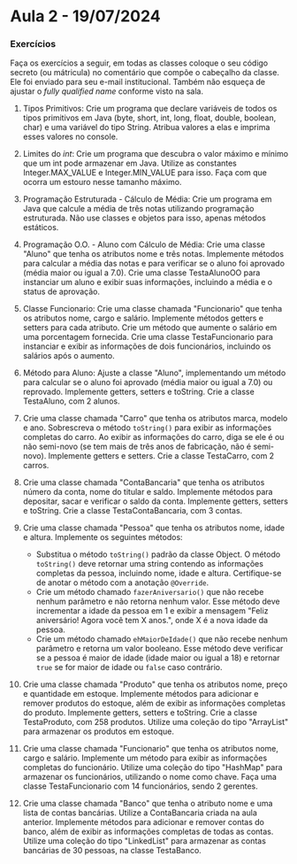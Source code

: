 # Aula 2 - 19/07/2024

### Exercícios

Faça os exercícios a seguir, em todas as classes coloque o seu código secreto (ou mátricula) no comentário que compõe o cabeçalho da classe. Ele foi enviado para seu e-mail institucional. Também não esqueça de ajustar o _fully qualified name_ conforme visto na sala.

1. Tipos Primitivos: Crie um programa que declare variáveis de todos os tipos primitivos em Java (byte, short, int, long, float, double, boolean, char) e uma variável do tipo String. Atribua valores a elas e imprima esses valores no console.

2. Limites do _int_: Crie um programa que descubra o valor máximo e mínimo que um int pode armazenar em Java. Utilize as constantes Integer.MAX_VALUE e Integer.MIN_VALUE para isso. Faça com que ocorra um estouro nesse tamanho máximo.

3. Programação Estruturada - Cálculo de Média: Crie um programa em Java que calcule a média de três notas utilizando programação estruturada. Não use classes e objetos para isso, apenas métodos estáticos.

4. Programação O.O. - Aluno com Cálculo de Média: Crie uma classe "Aluno" que tenha os atributos nome e três notas. Implemente métodos para calcular a média das notas e para verificar se o aluno foi aprovado (média maior ou igual a 7.0). Crie uma classe TestaAlunoOO para instanciar um aluno e exibir suas informações, incluindo a média e o status de aprovação.

5. Classe Funcionario: Crie uma classe chamada "Funcionario" que tenha os atributos nome, cargo e salário. Implemente métodos getters e setters para cada atributo. Crie um método que aumente o salário em uma porcentagem fornecida. Crie uma classe TestaFuncionario para instanciar e exibir as informações de dois funcionários, incluindo os salários após o aumento.

6. Método para Aluno: Ajuste a classe "Aluno", implementando um método para calcular se o aluno foi aprovado (média maior ou igual a 7.0) ou reprovado. Implemente getters, setters e toString. Crie a classe TestaAluno, com 2 alunos.

7. Crie uma classe chamada "Carro" que tenha os atributos marca, modelo e ano. Sobrescreva o método `toString()` para exibir as informações completas do carro. Ao exibir as informações do carro, diga se ele é ou não semi-novo (se tem mais de três anos de fabricação, não é semi-novo). Implemente getters e setters. Crie a classe TestaCarro, com 2 carros.

8. Crie uma classe chamada "ContaBancaria" que tenha os atributos número da conta, nome do titular e saldo. Implemente métodos para depositar, sacar e verificar o saldo da conta. Implemente getters, setters e toString. Crie a classe TestaContaBancaria, com 3 contas.

9. Crie uma classe chamada "Pessoa" que tenha os atributos nome, idade e altura. Implemente os seguintes métodos:

   - Substitua o método `toString()` padrão da classe Object. O método `toString()` deve retornar uma string contendo as informações completas da pessoa, incluindo nome, idade e altura. Certifique-se de anotar o método com a anotação `@Override`.
   - Crie um método chamado `fazerAniversario()` que não recebe nenhum parâmetro e não retorna nenhum valor. Esse método deve incrementar a idade da pessoa em 1 e exibir a mensagem "Feliz aniversário! Agora você tem X anos.", onde X é a nova idade da pessoa.
   - Crie um método chamado `ehMaiorDeIdade()` que não recebe nenhum parâmetro e retorna um valor booleano. Esse método deve verificar se a pessoa é maior de idade (idade maior ou igual a 18) e retornar `true` se for maior de idade ou `false` caso contrário.

10. Crie uma classe chamada "Produto" que tenha os atributos nome, preço e quantidade em estoque. Implemente métodos para adicionar e remover produtos do estoque, além de exibir as informações completas do produto. Implemente getters, setters e toString. Crie a classe TestaProduto, com 258 produtos. Utilize uma coleção do tipo "ArrayList" para armazenar os produtos em estoque.

11. Crie uma classe chamada "Funcionario" que tenha os atributos nome, cargo e salário. Implemente um método para exibir as informações completas do funcionário. Utilize uma coleção do tipo "HashMap" para armazenar os funcionários, utilizando o nome como chave. Faça uma classe TestaFuncionario com 14 funcionários, sendo 2 gerentes.

12. Crie uma classe chamada "Banco" que tenha o atributo nome e uma lista de contas bancárias. Utilize a ContaBancaria criada na aula anterior. Implemente métodos para adicionar e remover contas do banco, além de exibir as informações completas de todas as contas. Utilize uma coleção do tipo "LinkedList" para armazenar as contas bancárias de 30 pessoas, na classe TestaBanco.
